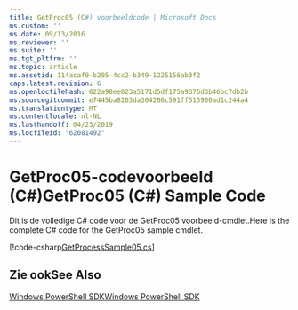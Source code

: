 ```yaml
---
title: GetProc05 (C#) voorbeeldcode | Microsoft Docs
ms.custom: ''
ms.date: 09/13/2016
ms.reviewer: ''
ms.suite: ''
ms.tgt_pltfrm: ''
ms.topic: article
ms.assetid: 114acaf9-b295-4cc2-b349-1225156ab3f2
caps.latest.revision: 6
ms.openlocfilehash: 022a98ee023a5171d5df175a9376d3b46bc7db2b
ms.sourcegitcommit: e7445ba8203da304286c591ff513900ad1c244a4
ms.translationtype: MT
ms.contentlocale: nl-NL
ms.lasthandoff: 04/23/2019
ms.locfileid: "62081492"
---
```

# <a name="getproc05-c-sample-code"></a><span data-ttu-id="a3dcd-102">GetProc05-codevoorbeeld (C#)</span><span class="sxs-lookup"><span data-stu-id="a3dcd-102">GetProc05 (C#) Sample Code</span></span>

<span data-ttu-id="a3dcd-103">Dit is de volledige C# code voor de GetProc05 voorbeeld-cmdlet.</span><span class="sxs-lookup"><span data-stu-id="a3dcd-103">Here is the complete C# code for the GetProc05 sample cmdlet.</span></span>

[!code-csharp[GetProcessSample05.cs](../../powershell-sdk-samples/SDK-2.0/csharp/GetProcessSample05/GetProcessSample05.cs#L11-L411 "GetProcessSample05.cs")]

## <a name="see-also"></a><span data-ttu-id="a3dcd-104">Zie ook</span><span class="sxs-lookup"><span data-stu-id="a3dcd-104">See Also</span></span>

[<span data-ttu-id="a3dcd-105">Windows PowerShell SDK</span><span class="sxs-lookup"><span data-stu-id="a3dcd-105">Windows PowerShell SDK</span></span>](../windows-powershell-reference.md)